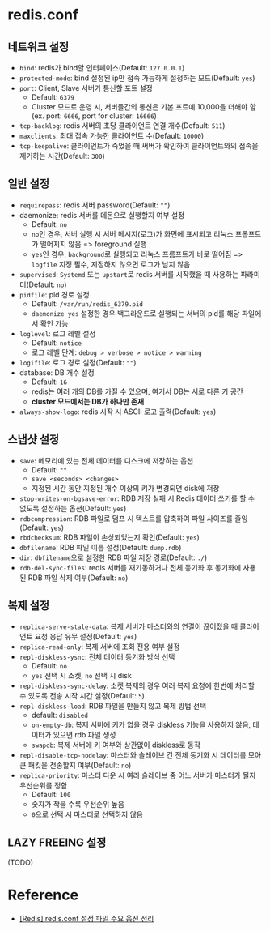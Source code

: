 # redis.conf

## 네트워크 설정

- `bind`: redis가 bind할 인터페이스(Default: `127.0.0.1`)
- `protected-mode`: bind 설정된 ip만 접속 가능하게 설정하는 모드(Default: `yes`)
- `port`: Client, Slave 서버가 통신할 포트 설정
  - Default: `6379`
  - Cluster 모드로 운영 시, 서버들간의 통신은 기본 포트에 10,000을 더해야 함(ex. port: `6666`, port for cluster: `16666`)
- `tcp-backlog`: redis 서버의 초당 클라이언트 연결 개수(Default: `511`)
- `maxclients`: 최대 접속 가능한 클라이언트 수(Default: `10000`)
- `tcp-keepalive`: 클라이언트가 죽었을 때 써버가 확인하여 클라이언트와의 접속을 제거하는 시간(Default: `300`)

## 일반 설정

- `requirepass`: redis 서버 password(Default: `""`)
- daemonize: redis 서버를 데몬으로 실행할지 여부 설정
  - Default: `no`
  - `no`인 경우, 서버 실행 시 서버 메시지(로그)가 화면에 표시되고 리눅스 프롬프트가 떨어지지 않음 => foreground 실행
  - `yes`인 경우, `background`로 실행되고 리눅스 프롬프트가 바로 떨어짐 => `logfile` 지정 필수, 지정하지 않으면 로그가 남지 않음
- `supervised`: `Systemd` 또는 `upstart`로 redis 서버를 시작했을 때 사용하는 파라미터(Default: `no`)
- `pidfile`: pid 경로 설정
  - Default: `/var/run/redis_6379.pid`
  - `daemonize yes` 설정한 경우 백그라운드로 실행되는 서버의 pid를 해당 파일에서 확인 가능
- `loglevel`: 로그 레벨 설정
  - Default: `notice`
  - 로그 레벨 단계: `debug > verbose > notice > warning`
- `logifile`: 로그 경로 설정(Default: `""`)
- database: DB 개수 설정
  - Default: `16`
  - redis는 여러 개의 DB를 가질 수 있으며, 여기서 DB는 서로 다른 키 공간
  - **cluster 모드에서는 DB가 하나만 존재**
- `always-show-logo`: redis 시작 시 ASCII 로고 출력(Default: `yes`)

## 스냅샷 설정

- `save`: 메모리에 있는 전체 데이터를 디스크에 저장하는 옵션
  - Default: `""`
  - `save <seconds> <changes>`
  - 지정된 시간 동안 지정된 개수 이상의 키가 변경되면 disk에 저장
- `stop-writes-on-bgsave-error`: RDB 저장 실패 시 Redis 데이터 쓰기를 할 수 없도록 설정하는 옵션(Default: `yes`)
- `rdbcompression`: RDB 파일로 덤프 시 텍스트를 압축하여 파일 사이즈를 줄잉(Default: `yes`)
- `rbdchecksum`: RDB 파일이 손상되었는지 확인(Default: `yes`)
- `dbfilename`: RDB 파일 이름 설정(Default: `dump.rdb`)
- `dir`: `dbfilename`으로 설정한 RDB 파일 저장 경로(Default: `./`)
- `rdb-del-sync-files`: redis 서버를 재기동하거나 전체 동기화 후 동기화에 사용된 RDB 파일 삭제 여부(Default: `no`)

## 복제 설정
- `replica-serve-stale-data`: 복제 서버가 마스터와의 연결이 끊어졌을 때 클라이언트 요청 응답 유무 설정(Default: `yes`)
- `replica-read-only`: 복제 서버에 조회 전용 여부 설정
- `repl-diskless-ysnc`: 전체 데이터 동기화 방식 선택
  - Default: `no`
  - `yes` 선택 시 소켓, `no` 선택 시 disk
- `repl-diskless-sync-delay`: 소켓 복제의 경우 여러 복제 요청에 한번에 처리할 수 있도록 전송 시작 시간 설정(Default: `5`)
- `repl-diskless-load`: RDB 파일을 만들지 않고 복제 방법 선택
  - default: `disabled`
  - `on-empty-db`: 복제 서버에 키가 없을 경우 diskless 기능을 사용하지 않음, 데이터가 있으면 rdb 파일 생성
  - `swapdb`: 복제 서버에 키 여부와 상관없이 diskless로 동작
- `repl-disable-tcp-nodelay`: 마스터와 슬레이브 간 전체 동기화 시 데이터를 모아 큰 패킷을 전송할지 여부(Default: `no`)
- `replica-priority`: 마스터 다운 시 여러 슬레이브 중 어느 서버가 마스터가 될지 우선순위를 정함
  - Default: `100`
  - 숫자가 작을 수록 우선순위 높음
  - `0`으로 선택 시 마스터로 선택하지 않음

## LAZY FREEING 설정

(TODO)

# Reference
- [[Redis] redis.conf 설정 파일 주요 옵션 정리](https://velog.io/@inhwa1025/Redis-redis.conf-설정-파일-주요-옵션-정리)
